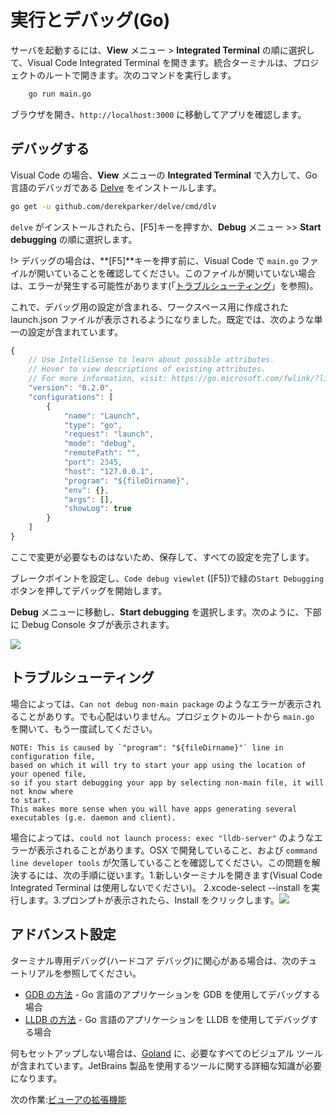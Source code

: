 # 実行とデバッグ(Go)

サーバを起動するには、**View** メニュー > **Integrated Terminal** の順に選択して、Visual Code Integrated Terminal を開きます。統合ターミナルは、プロジェクトのルートで開きます。次のコマンドを実行します。

```bash
    go run main.go
```

ブラウザを開き、`http://localhost:3000` に移動してアプリを確認します。

## デバッグする

Visual Code の場合、**View** メニューの **Integrated Terminal** で入力して、Go 言語のデバッガである [Delve](https://github.com/derekparker/delve) をインストールします。

```bash
go get -u github.com/derekparker/delve/cmd/dlv
```

`delve` がインストールされたら、[F5]キーを押すか、**Debug** メニュー >> **Start debugging** の順に選択します。 

!> デバッグの場合は、**\[F5]**キーを押す前に、Visual Code で `main.go` ファイルが開いていることを確認してください。このファイルが開いていない場合は、エラーが発生する可能性があります(「[トラブルシューティング](#troubleshooting)」を参照)。

これで、デバッグ用の設定が含まれる、ワークスペース用に作成された launch.json ファイルが表示されるようになりました。既定では、次のような単一の設定が含まれています。

```javascript
{
    // Use IntelliSense to learn about possible attributes.
    // Hover to view descriptions of existing attributes.
    // For more information, visit: https://go.microsoft.com/fwlink/?linkid=830387
    "version": "0.2.0",
    "configurations": [
        {
            "name": "Launch",
            "type": "go",
            "request": "launch",
            "mode": "debug",
            "remotePath": "",
            "port": 2345,
            "host": "127.0.0.1",
            "program": "${fileDirname}",
            "env": {},
            "args": [],
            "showLog": true
        }
    ]
}
```

ここで変更が必要なものはないため、保存して、すべての設定を完了します。

ブレークポイントを設定し、`Code debug viewlet` ([F5])で緑の`Start Debugging` ボタンを押してデバッグを開始します。

**Debug** メニューに移動し、**Start debugging** を選択します。次のように、下部に Debug Console タブが表示されます。

![](_media/go/vs_code_debug.png) 

## トラブルシューティング

場合によっては、`Can not debug non-main package` のようなエラーが表示されることがありす。でも心配はいりません。プロジェクトのルートから `main.go` を開いて、もう一度試してください。 

    NOTE: This is caused by `"program": "${fileDirname}"` line in configuration file, 
    based on which it will try to start your app using the location of your opened file, 
    so if you start debugging your app by selecting non-main file, it will not know where 
    to start.
    This makes more sense when you will have apps generating several 
    executables (g.e. daemon and client).

場合によっては、`could not launch process: exec "lldb-server"` のようなエラーが表示されることがあります。OSX で開発していること、および `command line developer tools` が欠落していることを確認してください。この問題を解決するには、次の手順に従います。1\.新しいターミナルを開きます(Visual Code Integrated Terminal は使用しないでください)。 2.xcode-select --install を実行します。3.プロンプトが表示されたら、Install をクリックします。![](_media/go/osx_setup_tools.png) 


## アドバンスト設定

ターミナル専用デバッグ(ハードコア デバッグ)に関心がある場合は、次のチュートリアルを参照してください。

- [GDB の方法](https://golang.org/doc/gdb) \- Go 言語のアプリケーションを GDB を使用してデバッグする場合
- [LLDB の方法](http://blog.ralch.com/tutorial/golang-debug-with-lldb/) \- Go 言語のアプリケーションを LLDB を使用してデバッグする場合


何もセットアップしない場合は、[Goland](https://www.jetbrains.com/go/) に、必要なすべてのビジュアル ツールが含まれています。JetBrains 製品を使用するツールに関する詳細な知識が必要になります。



次の作業:[ビューアの拡張機能](/ja-JP/tutorials/extensions)